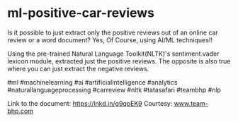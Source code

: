# ml-positive-car-reviews

Is it possible to just extract only the positive reviews out of an online car review or a word document? Yes, Of Course, using AI/ML techniques!!

Using the pre-trained Natural Language Toolkit(NLTK)'s sentiment.vader lexicon module, extracted just the positive reviews. The opposite is also true where you can just extract the negative reviews.

#ml #machinelearning #ai #artificialintelligence #analytics #naturallanguageprocessing #carreview #nltk #tatasafari #teambhp #nlp

Link to the document: https://lnkd.in/g9qpEK9
Courtesy: www.team-bhp.com
